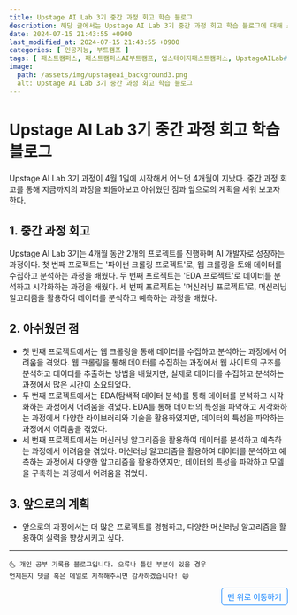 ```yaml
---
title: Upstage AI Lab 3기 중간 과정 회고 학습 블로그
description: 해당 글에서는 Upstage AI Lab 3기 중간 과정 회고 학습 블로그에 대해 소개합니다.
date: 2024-07-15 21:43:55 +0900
last_modified_at: 2024-07-15 21:43:55 +0900
categories: [ 인공지능, 부트캠프 ]
tags: [ 패스트캠퍼스, 패스트캠퍼스AI부트캠프, 업스테이지패스트캠퍼스, UpstageAILab#국비지원, 패스트캠퍼스업스테이지에이아이랩, 패스트캠퍼스업스테이지부트캠프 ]
image:
  path: /assets/img/upstageai_background3.png
  alt: Upstage AI Lab 3기 중간 과정 회고 학습 블로그
---
```


# Upstage AI Lab 3기 중간 과정 회고 학습 블로그
Upstage AI Lab 3기 과정이 4월 1일에 시작해서 어느덧 4개월이 지났다. 중간 과정 회고를 통해 지금까지의 과정을 되돌아보고 아쉬웠던 점과 앞으로의 계획을 세워 보고자 한다.

## 1. 중간 과정 회고
Upstage AI Lab 3기는 4개월 동안 2개의 프로젝트를 진행하며 AI 개발자로 성장하는 과정이다. 첫 번째 프로젝트는 '파이썬 크롤링 프로젝트'로, 웹 크롤링을 토왜 데이터를 수집하고 분석하는 과정을 배웠다. 두 번째 프로젝트는 'EDA 프로젝트'로 데이터를 분석하고 시각화하는 과정을 배웠다. 세 번째 프로젝트는 '머신러닝 프로젝트'로, 머신러닝 알고리즘을 활용하여 데이터를 분석하고 예측하는 과정을 배웠다.

## 2. 아쉬웠던 점
- 첫 번째 프로젝트에서는 웹 크롤링을 통해 데이터를 수집하고 분석하는 과정에서 어려움을 겪었다. 웹 크롤링을 통해 데이터를 수집하는 과정에서 웹 사이트의 구조를 분석하고 데이터를 추출하는 방법을 배웠지만, 실제로 데이터를 수집하고 분석하는 과정에서 많은 시간이 소요되었다.
- 두 번째 프로젝트에서는 EDA(탐색적 데이터 분석)를 통해 데이터를 분석하고 시각화하는 과정에서 어려움을 겪었다. EDA를 통해 데이터의 특성을 파악하고 시각화하는 과정에서 다양한 라이브러리와 기술을 활용하였지만, 데이터의 특성을 파악하는 과정에서 어려움을 겪었다.
- 세 번째 프로젝트에서는 머신러닝 알고리즘을 활용하여 데이터를 분석하고 예측하는 과정에서 어려움을 겪었다. 머신러닝 알고리즘을 활용하여 데이터를 분석하고 예측하는 과정에서 다양한 알고리즘을 활용하였지만, 데이터의 특성을 파악하고 모델을 구축하는 과정에서 어려움을 겪었다.

## 3. 앞으로의 계획
- 앞으로의 과정에서는 더 많은 프로젝트를 경험하고, 다양한 머신러닝 알고리즘을 활용하여 실력을 향상시키고 싶다.

***
    🌜 개인 공부 기록용 블로그입니다. 오류나 틀린 부분이 있을 경우 
    언제든지 댓글 혹은 메일로 지적해주시면 감사하겠습니다! 😄


<a href="#" style="display: inline-block; padding: 5px 10px; color: #007bff; text-decoration: none; border: 0.5px solid #007bff; border-radius: 5px; float: right;">맨 위로 이동하기</a>